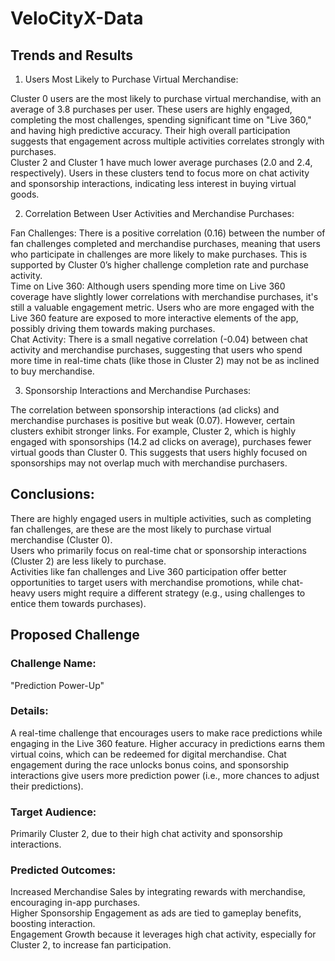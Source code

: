 # VeloCityX-Data

## Trends and Results 
1. Users Most Likely to Purchase Virtual Merchandise:

Cluster 0 users are the most likely to purchase virtual merchandise, with an average of 3.8 purchases per user. These users are highly engaged, completing the most challenges, spending significant time on "Live 360," and having high predictive accuracy. Their high overall participation suggests that engagement across multiple activities correlates strongly with purchases.  
Cluster 2 and Cluster 1 have much lower average purchases (2.0 and 2.4, respectively). Users in these clusters tend to focus more on chat activity and sponsorship interactions, indicating less interest in buying virtual goods.

2. Correlation Between User Activities and Merchandise Purchases:

Fan Challenges: There is a positive correlation (0.16) between the number of fan challenges completed and merchandise purchases, meaning that users who participate in challenges are more likely to make purchases. This is supported by Cluster 0’s higher challenge completion rate and purchase activity.  
Time on Live 360: Although users spending more time on Live 360 coverage have slightly lower correlations with merchandise purchases, it's still a valuable engagement metric. Users who are more engaged with the Live 360 feature are exposed to more interactive elements of the app, possibly driving them towards making purchases.  
Chat Activity: There is a small negative correlation (-0.04) between chat activity and merchandise purchases, suggesting that users who spend more time in real-time chats (like those in Cluster 2) may not be as inclined to buy merchandise.

3. Sponsorship Interactions and Merchandise Purchases:

The correlation between sponsorship interactions (ad clicks) and merchandise purchases is positive but weak (0.07). However, certain clusters exhibit stronger links. For example, Cluster 2, which is highly engaged with sponsorships (14.2 ad clicks on average), purchases fewer virtual goods than Cluster 0. This suggests that users highly focused on sponsorships may not overlap much with merchandise purchasers.


## Conclusions:
There are highly engaged users in multiple activities, such as completing fan challenges, are these are the most likely to purchase virtual merchandise (Cluster 0).  
Users who primarily focus on real-time chat or sponsorship interactions (Cluster 2) are less likely to purchase.  
Activities like fan challenges and Live 360 participation offer better opportunities to target users with merchandise promotions, while chat-heavy users might require a different strategy (e.g., using challenges to entice them towards purchases).


## Proposed Challenge

### Challenge Name: 
"Prediction Power-Up"
### Details: 
A real-time challenge that encourages users to make race predictions while engaging in the Live 360 feature. Higher accuracy in predictions earns them virtual coins, which can be redeemed for digital merchandise. Chat engagement during the race unlocks bonus coins, and sponsorship interactions give users more prediction power (i.e., more chances to adjust their predictions).
### Target Audience: 
Primarily Cluster 2, due to their high chat activity and sponsorship interactions.
### Predicted Outcomes:
Increased Merchandise Sales by integrating rewards with merchandise, encouraging in-app purchases.  
Higher Sponsorship Engagement as ads are tied to gameplay benefits, boosting interaction.  
Engagement Growth because it leverages high chat activity, especially for Cluster 2, to increase fan participation.  
